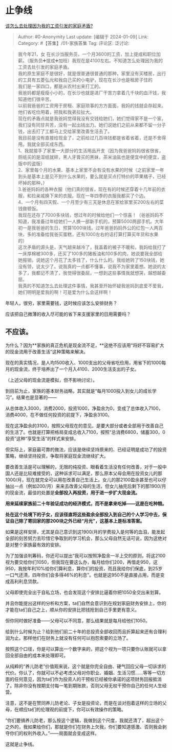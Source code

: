 # 止争线
[该怎么去处理因为我的工资引发的家庭矛盾?](https://www.zhihu.com/question/638248781/answer/3355071008)

> Author: #0-Anonymity
> Last update: [编辑于 2024-01-09]
> Link:
> Category: #【答集】/01-家族答集 
> Tag:
> 评论区:
> 泛讨论:

> 我今年21，女 在长沙当服务员，一个月3600的工资，加上提成和职位加薪。（服务员➕提成➕加班）我现在是4100左右。不知道怎么处理因为我的工资去处引发的家庭矛盾。  
> 我的原生家庭不是很好，就是很普通很普通的那种，家里没有买楼房，出行的工具有五菱弘光和我自己买的小电驴，现在在长沙也是租房子住的  
> 我们是一家四口，都是从农村出来打工的。  
> 我爸妈都是瘦瘦小小的，在长沙也就是进厂干苦力拿着几千块的血汗钱，我知道他们很辛苦。  
> 以前我爸爸的工资用于房租、家庭琐事的方方面面，我妈的钱就会存起来。他们省吃俭用着，把我和我弟拉扯大。  
> 现在的矛盾点就是我爸妈觉得我没有交钱给她们，她们觉得家不是一个家，我们没有同甘共苦，没有一起出钱出力。她们说她们之前从来都不留一分子钱，出去打了工都马上交给家里改善生活去了。  
> 我目前是没有直接给现金了，之前给过几百块钱都是省着省着，还是不舍得用。我就全部买成东西。  
> 1、我就接手了家里一大部分的生活用品开支（因为我爸爸妈妈很省很省，厕纸买的是湿纸就碎，黑人牙膏买的黑妹，茶米油盐也是便宜中的便宜，盗版中的盗版）  
> 2、家里每个月的水果、基本上家里不会有没有水果的时候（之前家里一年到头是基本上是见不到什么水果的，要么就是买点打特价的苹果橘子，已经坏掉的那种，）  
> 3.爸爸妈妈的各种衣服（他们真的很省，现在有的时候还穿着十几年前的衣服，和捡亲戚换下来的衣服。现在一年四季的衣服我都买了个边。  
> 4、一个月有四天假、一个月至少有三天是休息在家给家里买200左右的菜钱做顿饭。  
> 我现在还存了7000多块钱，想过年的时候给他们一个惊喜！（爸爸妈妈不知道，我准备过年给她们一人换一部新手机的，预算5000两部手机。大年初一是我爸爸的生日，预算1000块钱。过年爸爸妈妈外公的红包一人两百块，多的准备给我爸买蛋糕，还有1000左右的话打算打算买年货和水果的）  
> 这次矛盾的源头是，天气越来越冷了，我盖着的被子不暖和，我妈给我打了一床厚棉被300多，还买了100多的猪板油和100多的肉，她说要我全部给她报销，说她这个月花了太多钱了，什么什么的。我给她转了150块钱，她没有领，说太少了。说我真的一点都不懂事，说我不为家里着想。她说的太多了，我都记不清了，我觉得很委屈，一想到这些事情我就想哭，越想越委屈。  
> 我真的不知道怎么去处理这件事情，我甚至开始怀疑我爸妈到底爱不爱我，她们明明是爱我的啊！可是爱为什么会这样啊！

年轻人，很穷，家里需要钱，这时候应该怎么安排财务？

应该把自己微薄的收入尽可能的省下来支援家里的日用需要吗？

## **不应该。**

为什么？因为**家族的真正危机是现金流不足，**这绝不应该用“将好不容易扩大的现金流用于改善生活”这种策略来解决。

现在的真实情况，是人均1500收入、1000支出的父母省吃俭用，用省下的1000每月的现金流，终于培养出了一个月入4100、2000生活支出的子女。

（上述父母的现金流是模拟，但不影响讨论）。

到目前为止，家族的基本财务战略，其实就是“每月1000投入到女儿的成长学习”。结果也是显著的——

从总体收入3000，消费2000，投资1000，净盈余为0，变成了总体收入7100，消费4000，在不做任何投资的前提下，净盈余3100。

现在这净盈余的3100，按照父母现在的意见，是要大部分或者全部用于改善自己的生活了。也就是打算把格局变成总收入7100，按照“总消费6800，储蓄300，0投资”这种“享受生活”的样式来安排。

但实际上，家庭最可靠的做法，应该是继续坚持原来的、已经证明是成功了的投资策略，继续坚持投资，争取将家庭现金流继续扩大。

要改善生活是可以理解的，无限的纯投资、眼看着生活没有任何改善，对于一般中国人还是比较难接受的，这种诉求可以满足，那么原本父母会用在投资女儿的那1000/月，现在就完全可以用在改善自己生活上。女儿的那2100盈余甚至也可以仔抽出一点（例如200/月）来来去改善父母的生活，但女儿抽完后剩下的那1900/月的现金流，最佳的处置是**全部投入再投资，用于进一步扩大现金流。**

**用来延续家族前二十年验证成功的经济模式，而不是拿来吃掉——这是在吃种粮。**

**处在这个处境下的子女，应该径直将这些盈余全部投入到自己的个人学习中去，保证自己除了寄回家的那200块之外已经“月光”，这基本上是标准答案。**

如果是这样安排，尤其是自己意识到这1900/月的学费投入是何等的血泪，能发起全部的刻苦努力去珍惜它争取到的学习机会，那么父母自然无话可说，因为这绝对是对整个家族最有效的安排。

为了加强谈判筹码，你还可以提出“我可以按照净盈余一半上交的原则，将这2100视为要交给你们1050，但我现在要这么办，每月给你们200，再借走950，这950，我按年利10%给你们算利息，算你们的投资，而且我给你们保底，到25岁一口气还清，四年你们会多得46%的利息”。也就是这950不是直接占用，而是变成高利利息贷款。

父母即使完全出于自私立场，也会发现这个安排比逼着你把1050全交出来划算。

并且你能提出这样的分析和方案，ta们自然会意识到在规划家庭财务安排上，你的才能在ta们自己之上，顺从你的安排比把钱抢到自己手里更有意义。

但你同时做好准备——父母可以不同意，那么结果就是每月给他们1050。

给到什么时候为止？给到他们前二十年的总投资全部收回而且折算起来还有合理利润为止。那样他们在财务上就没有任何可以抱怨索要的立场了。

按照这个口径，你是可以算出一个数字来的，把这个视为一项只要你认账就可以拿回全部自由的成本来处理即可。

从纯粹的“养儿防老”价值观来说，这个就是你完全自由、硬气回应父母一切诉求的代价。你认了，你就可以不必考虑父母对你职业、婚姻、生活习惯……等等一切方面的任何意见，因为ta们作为投资人的干预权已经被你承诺的这项财务回报抵消了。除非你没有按期支付每一笔到期账款，否则父母无权干预你自己的任何人生经营。

注意，这不是在赞同养儿防老论、子女是投资论，而是在谈对抱着这样的立场的父母，在顺应ta们的伦理观的前提下，你可以有效操作的策略。

“你们要搞养儿防老，那么按这个逻辑，我做到这个尺度，我就还清了，超出这个之外的，我如果给你们，那就是你们在财务上欠我，你们要知道感激、否则我会剥夺你们的权利外收入。”——局面就会变成这样。

这就是止争线。
